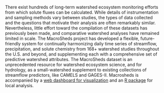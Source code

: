 ﻿There exist hundreds of long-term watershed ecosystem monitoring efforts from which solute fluxes can be calculated. While details of instrumentation and sampling methods vary between studies, the types of data collected and the questions that motivate their analysis are often remarkably similar. Nevertheless, little effort toward the compilation of these datasets has previously been made, and comparative watershed analyses have remained limited in scale. The MacroSheds project has developed a flexible, future-friendly system for continually harmonizing daily time series of streamflow, precipitation, and solute chemistry from 168+ watershed studies throughout the U.S. and beyond, and supplementing each with a comprehensive set of predictive watershed attributes. The MacroSheds dataset is an unprecedented resource for watershed ecosystem science, and for hydrology, as a small-watershed supplement to existing collections of streamflow predictors, like CAMELS and GAGES-II. Macrosheds is accompanied by a [web dashboard for visualization](macrosheds.org) and an [R package](https://github.com/MacroSHEDS/macrosheds) for local analysis. 
